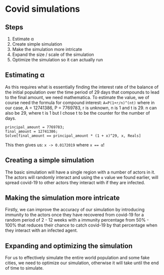 # Covid simulations

## Steps

1. Estimate α
2. Create simple simulation
3. Make the simulation more intricate
4. Expand the size / scale of the simulation
5. Optimize the simulation so it can actually run

## Estimating α

As this requires what is essentially finding the interest rate of
the balance of the initial population over the time period of 29 days
that compounds to lead to the final amount, we need mathematica.
To estimate the value, we of course need the formula for compound interest:
`A=P(1+r/n)^(nt)`
where in our case, A = 12741386, P = 7769783, r is unknown, n is 1 and t is 29.
n can also be 29, where t is 1 but I chose t to be the counter for the number of days.

```wl
principal_amount = 7769783;
final_amount = 12741386;
Solve[final_amount == principal_amount * (1 + x)^29, x, Reals]
```

This then gives us:
`x -> 0.0172019` where `x == α`!

## Creating a simple simulation

The basic simulation will have a single region with a number of actors in it.
The actors will randomly interact and using the `α` value we found earlier, will
spread covid-19 to other actors they interact with if they are infected.

## Making the simulation more intricate

Firstly, we can improve the accuracy of our simulation by introducing immunity
to the actors once they have recovered from covid-19 for a random period of
2 - 12 weeks with a immunity percentage from 50% - 100% that reduces their
chance to catch covid-19 by that percentage when they interact with an
infected agent.

## Expanding and optimizing the simulation

For us to effectively simulate the entire world population and some fake cities, we need to optimize our simulation, otherwise it will take until the end of time to simulate.
